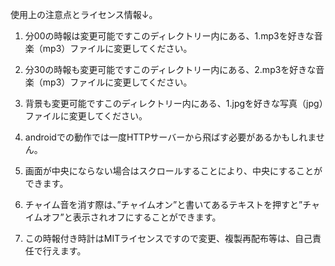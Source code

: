 使用上の注意点とライセンス情報↓。

1. 分00の時報は変更可能ですこのディレクトリー内にある、1.mp3を好きな音楽（mp3）ファイルに変更してください。

2. 分30の時報も変更可能ですこのディレクトリー内にある、2.mp3を好きな音楽（mp3）ファイルに変更してください。

3. 背景も変更可能ですこのディレクトリー内にある、1.jpgを好きな写真（jpg）ファイルに変更してください。

4. androidでの動作では一度HTTPサーバーから飛ばす必要があるかもしれません。

5. 画面が中央にならない場合はスクロールすることにより、中央にすることができます。

6. チャイム音を消す際は、”チャイムオン”と書いてあるテキストを押すと”チャイムオフ”と表示されオフにすることができます。

7. この時報付き時計はMITライセンスですので変更、複製再配布等は、自己責任で行えます。